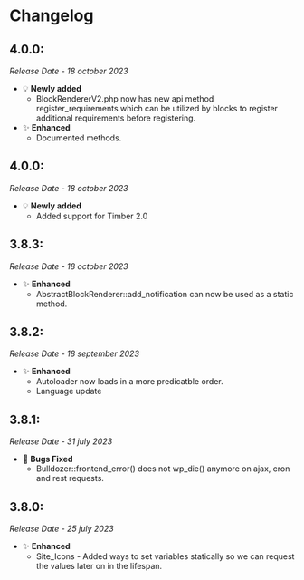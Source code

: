 # Changelog
## 4.0.0:

_Release Date - 18 october 2023_

-   💡 **Newly added**
    -   BlockRendererV2.php now has new api method register_requirements which can be utilized by blocks to register additional requirements before registering.
-   ✨ **Enhanced**
    -   Documented methods.
## 4.0.0:

_Release Date - 18 october 2023_

-   💡 **Newly added**
    -   Added support for Timber 2.0
## 3.8.3:

_Release Date - 18 october 2023_

-   ✨ **Enhanced**
    -   AbstractBlockRenderer::add_notification can now be used as a static method.

## 3.8.2:

_Release Date - 18 september 2023_

-   ✨ **Enhanced**
    -   Autoloader now loads in a more predicatble order.
    -   Language update
    
## 3.8.1:

_Release Date - 31 july 2023_

-   🐛 **Bugs Fixed**
    -   Bulldozer::frontend_error() does not wp_die() anymore on ajax, cron and rest requests.

## 3.8.0:

_Release Date - 25 july 2023_

-   ✨ **Enhanced**
    -   Site_Icons - Added ways to set variables statically so we can request the values later on in the lifespan.